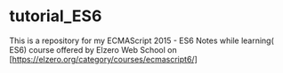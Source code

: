 # tutorial_ES6

This is a repository for my ECMAScript 2015 - ES6  Notes while 
learning( ES6) course offered by  Elzero Web School on [https://elzero.org/category/courses/ecmascript6/]

